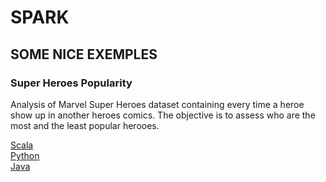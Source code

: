 # SPARK

## SOME NICE EXEMPLES

### Super Heroes Popularity
Analysis of Marvel Super Heroes dataset containing every time a heroe show up in another heroes comics.
The objective is to assess who are the most and the least popular herooes.

[Scala](/spark/scala/src/main/scala/br/com/juliocnsouza/dataset/SuperHeroPopularity.scala)<br>
[Python](/spark/pyspark/notebooks/work/SuperHeroPopularity.ipynb)<br>
[Java](/spark/scala/src/main/scala/br/com/juliocnsouza/dataset/SuperHeroPopularity.scala)<br>


